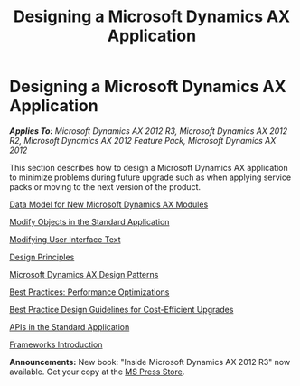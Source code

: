 ﻿---
title: Designing a Microsoft Dynamics AX Application
TOCTitle: Designing a Microsoft Dynamics AX Application
ms:assetid: 2d23d6ae-d265-4096-a5a4-845ae40fb57e
ms:mtpsurl: https://msdn.microsoft.com/en-us/library/Aa622478(v=AX.60)
ms:contentKeyID: 35241895
ms.date: 05/18/2015
mtps_version: v=AX.60
---

# Designing a Microsoft Dynamics AX Application 


_**Applies To:** Microsoft Dynamics AX 2012 R3, Microsoft Dynamics AX 2012 R2, Microsoft Dynamics AX 2012 Feature Pack, Microsoft Dynamics AX 2012_

This section describes how to design a Microsoft Dynamics AX application to minimize problems during future upgrade such as when applying service packs or moving to the next version of the product.

[Data Model for New Microsoft Dynamics AX Modules](data-model-for-new-microsoft-dynamics-ax-modules.md)

[Modify Objects in the Standard Application](modify-objects-in-the-standard-application.md)

[Modifying User Interface Text](modifying-user-interface-text.md)

[Design Principles](design-principles.md)

[Microsoft Dynamics AX Design Patterns](microsoft-dynamics-ax-design-patterns.md)

[Best Practices: Performance Optimizations](best-practices-performance-optimizations.md)

[Best Practice Design Guidelines for Cost-Efficient Upgrades](best-practice-design-guidelines-for-cost-efficient-upgrades.md)

[APIs in the Standard Application](apis-in-the-standard-application.md)

[Frameworks Introduction](frameworks-introduction.md)

  
**Announcements:** New book: "Inside Microsoft Dynamics AX 2012 R3" now available. Get your copy at the [MS Press Store](https://www.microsoftpressstore.com/store/inside-microsoft-dynamics-ax-2012-r3-9780735685109).

